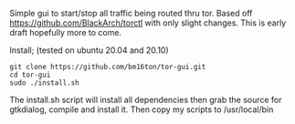 Simple gui to start/stop all traffic being routed thru tor. Based off https://github.com/BlackArch/torctl with only slight changes. This is early draft hopefully more to come.

Install; (tested on ubuntu 20.04 and 20.10)

    git clone https://github.com/bm16ton/tor-gui.git
    cd tor-gui
    sudo ./install.sh

The install.sh script will install all dependencies then grab the source for gtkdialog, compile and install it. Then copy my scripts to /usr/local/bin

